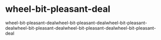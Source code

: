 # wheel-bit-pleasant-deal
wheel-bit-pleasant-dealwheel-bit-pleasant-dealwheel-bit-pleasant-dealwheel-bit-pleasant-dealwheel-bit-pleasant-dealwheel-bit-pleasant-deal

